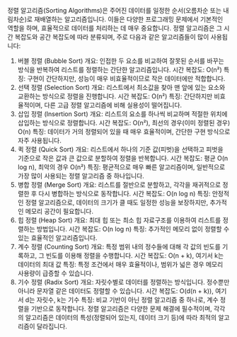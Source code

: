 정렬 알고리즘(Sorting Algorithms)은 주어진 데이터를 일정한 순서(오름차순 또는 내림차순)로 재배열하는 알고리즘입니다. 이들은 다양한 프로그래밍 문제에서 기본적인 역할을 하며, 효율적으로 데이터를 처리하는 데 매우 중요합니다. 정렬 알고리즘은 그 시간 복잡도와 공간 복잡도에 따라 분류되며, 주로 다음과 같은 알고리즘들이 많이 사용됩니다:

1. 버블 정렬 (Bubble Sort)
개요: 인접한 두 요소를 비교하여 잘못된 순서를 바꾸는 방식을 반복하여 리스트를 정렬하는 간단한 알고리즘입니다.
시간 복잡도: O(n²)
특징: 구현이 간단하지만, 성능이 매우 비효율적이므로 작은 데이터에만 적합합니다.
2. 선택 정렬 (Selection Sort)
개요: 리스트에서 최소값을 찾아 맨 앞에 있는 요소와 교환하는 방식으로 정렬을 진행합니다.
시간 복잡도: O(n²)
특징: 간단하지만 비효율적이며, 다른 고급 정렬 알고리즘에 비해 실용성이 떨어집니다.
3. 삽입 정렬 (Insertion Sort)
개요: 리스트의 요소를 하나씩 비교하며 적절한 위치에 삽입하는 방식으로 정렬합니다.
시간 복잡도: O(n²), 최선의 경우(이미 정렬된 경우) O(n)
특징: 데이터가 거의 정렬되어 있을 때 매우 효율적이며, 간단한 구현 방식으로 자주 사용됩니다.
4. 퀵 정렬 (Quick Sort)
개요: 리스트에서 하나의 기준 값(피벗)을 선택하고 피벗을 기준으로 작은 값과 큰 값으로 분할하여 정렬을 반복합니다.
시간 복잡도: 평균 O(n log n), 최악의 경우 O(n²)
특징: 평균적으로 매우 빠른 알고리즘이며, 일반적으로 가장 많이 사용되는 정렬 알고리즘 중 하나입니다.
5. 병합 정렬 (Merge Sort)
개요: 리스트를 절반으로 분할하고, 각각을 재귀적으로 정렬한 후 다시 병합하는 방식으로 동작합니다.
시간 복잡도: O(n log n)
특징: 안정적인 정렬 알고리즘으로, 데이터의 크기가 클 때도 일정한 성능을 보장하지만, 추가적인 메모리 공간이 필요합니다.
6. 힙 정렬 (Heap Sort)
개요: 최대 힙 또는 최소 힙 자료구조를 이용하여 리스트를 정렬하는 방법입니다.
시간 복잡도: O(n log n)
특징: 추가적인 메모리 없이 정렬할 수 있는 효율적인 알고리즘입니다.
7. 계수 정렬 (Counting Sort)
개요: 특정 범위 내의 정수들에 대해 각 값의 빈도를 기록하고, 그 빈도를 이용해 정렬을 수행합니다.
시간 복잡도: O(n + k), 여기서 k는 데이터의 최대 값
특징: 특정 조건에서 매우 효율적이나, 범위가 넓은 경우 메모리 사용량이 급증할 수 있습니다.
8. 기수 정렬 (Radix Sort)
개요: 자릿수별로 데이터를 정렬하는 방식입니다. 정수뿐만 아니라 문자열 같은 데이터도 정렬할 수 있습니다.
시간 복잡도: O(d(n + k)), 여기서 d는 자릿수, k는 기수
특징: 비교 기반이 아닌 정렬 알고리즘 중 하나로, 계수 정렬을 기반으로 동작합니다.
정렬 알고리즘은 다양한 문제 해결에 필수적이며, 각각의 알고리즘은 데이터의 특성(정렬되어 있는지, 데이터 크기 등)에 따라 최적의 알고리즘이 달라집니다.